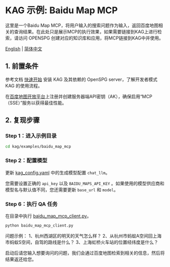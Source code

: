 # KAG 示例: Baidu Map MCP

这里是一个Baidu Map MCP，将用户输入的搜索问题作为输入，返回百度地图相关的查询结果。在此处只是展示MCP的执行效果，如果需要链接到KAG上进行检索，请访问 OPENSPG 创建对应的知识库和应用，将MCP链接到KAG中并使用。


[English](./README.md) |
[简体中文](./README_cn.md)

## 1. 前置条件

参考文档 [快速开始](https://openspg.yuque.com/ndx6g9/0.6/quzq24g4esal7q17) 安装 KAG 及其依赖的 OpenSPG server，了解开发者模式 KAG 的使用流程。

在[百度地图开放平台](https://lbsyun.baidu.com/apiconsole/key)上注册并创建服务器端API密钥（AK），确保启用“MCP（SSE）”服务以获得最佳性能。

## 2. 复现步骤

### Step 1：进入示例目录

```bash
cd kag/examples/baidu_map_mcp
```

### Step 2：配置模型

更新 [kag_config.yaml](./kag_config.yaml) 中的生成模型配置 ``chat_llm``。

您需要设置正确的 ``api_key`` 以及 ``BAIDU_MAPS_API_KEY`` 。如果使用的模型供应商和模型名与默认值不同，您还需要更新 ``base_url`` 和 ``model``。

### Step 6：执行 QA 任务

在目录中执行 [baidu_map_mcp_client.py](./baidu_map_mcp_client.py)。

```bash
python baidu_map_mcp_client.py
```
问题示例：
1、杭州西湖区的明天的天气怎么样？
2、从杭州市蚂蚁A空间回上海市蚂蚁S空间，自驾的路线是什么？
3、上海虹桥火车站的位置经纬度是什么？

启动后请您输入想要询问的问题，我们会通过百度地图检索到相关的信息，然后将结果返还给您。